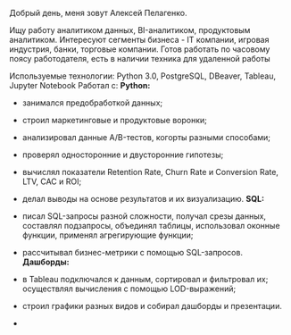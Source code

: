 Добрый день, меня зовут Алексей Пелагенко.

Ищу работу аналитиком данных, BI-аналитиком, продуктовым аналитиком. Интересуют сегменты бизнеса -  IT компании,  игровая индустрия, банки, торговые компании.
Готов работать по часовому поясу работодателя, есть в наличии техника для удаленной работы

Используемые технологии: Python 3.0, PostgreSQL, DBeaver, Tableau, Jupyter Notebook
Работал с:
**Python:** 
- занимался предобработкой данных;
- строил маркетинговые и продуктовые воронки;	
- анализировал данные A/B-тестов, когорты разными способами;
- проверял односторонние и двусторонние гипотезы;
- вычислял показатели Retention Rate, Churn Rate и Conversion Rate, LTV, CAC и ROI;
- делал выводы на основе результатов и их визуализацию.
**SQL:**
- писал SQL-запросы разной сложности, получал срезы данных, составлял подзапросы, объединял таблицы, использовал оконные функции, применял агрегирующие функции;
- рассчитывал бизнес-метрики с помощью SQL-запросов.
**Дашборды:**
- в Tableau подключался к данным, сортировал и фильтровал их; осуществлял вычисления с помощью LOD-выражений;
- строил графики разных видов и собирал дашборды и презентации.

- 
